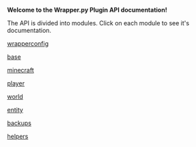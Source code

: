 **Welcome to the Wrapper.py Plugin API documentation!**

The API is divided into modules.  Click on each module to see it's documentation.


[wrapperconfig](/documentation/wrapperconfig.rst)

[base](/documentation/base.rst)

[minecraft](/documentation/minecraft.rst)

[player](/documentation/player.rst)

[world](/documentation/world.rst)

[entity](/documentation/entity.rst)

[backups](/documentation/backups.rst)

[helpers](/documentation/helpers.rst)

